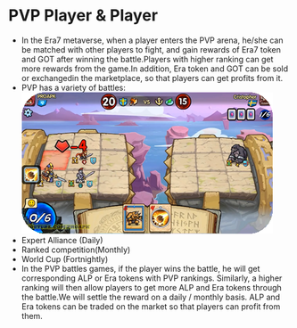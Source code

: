 # PVP Player & Player

- In the Era7 metaverse, when a player enters the PVP arena, he/she can be matched with other players to fight, and gain rewards of Era7 token and GOT after winning the battle.Players with higher ranking can get more rewards from the game.In addition, Era token and GOT can be sold or exchangedin the marketplace, so that players can get profits from it.
- PVP has a variety of battles:![dz](\image\dz.png)
- Expert Alliance (Daily)
- Ranked competition(Monthly)
- World Cup (Fortnightly)
- In the PVP battles games, if the player wins the battle, he will get corresponding ALP or Era tokens with PVP rankings. Similarly, a higher ranking will then allow players to get more ALP and Era tokens through the battle.We will settle the reward on a daily / monthly basis. ALP and Era tokens can be traded on the market so that players can profit from them.

